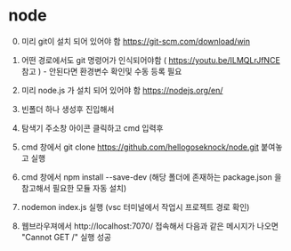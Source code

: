 # node

0. 미리 git이 설치 되어 있어야 함 https://git-scm.com/download/win
0. 어떤 경로에서도 git 명령어가 인식되어야함 ( https://youtu.be/ILMQLrJfNCE 참고 ) -  안된다면 환경변수 확인및 수동 등록 필요
0. 미리 node.js 가 설치 되어 있어야 함 https://nodejs.org/en/

1. 빈폴더 하나 생성후 진입해서
2. 탐색기 주소창 아이콘 클릭하고 cmd 입력후 
3. cmd 창에서 git clone https://github.com/hellogoseknock/node.git 붙여놓고 실행
4. cmd 창에서 npm install --save-dev (해당 폴더에 존재하는 package.json 을 참고해서 필요한 모듈 자동 설치)
5. nodemon index.js 실행 (vsc 터미널에서 작업시 프로젝트 경로 확인)
6. 웹브라우져에서 http://localhost:7070/ 접속해서 다음과 같은 메시지가 나오면 "Cannot GET /" 실행 성공


